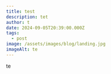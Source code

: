 ```yaml
---
title: test
description: tet
author: t
date: 2024-09-05T20:39:00.000Z
tags:
  - post
image: /assets/images/blog/landing.jpg
imageAlt: te
---
```

te
